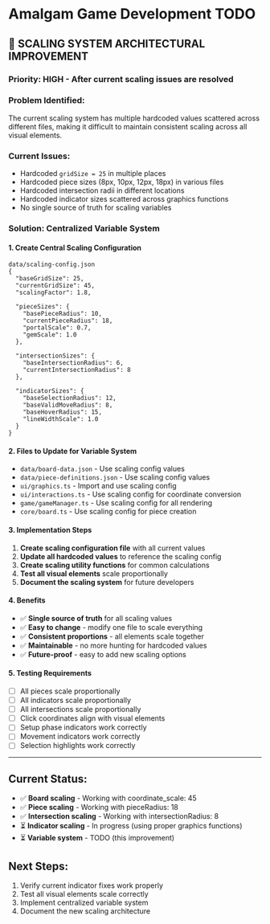 # Amalgam Game Development TODO

## 🎯 **SCALING SYSTEM ARCHITECTURAL IMPROVEMENT**

### **Priority: HIGH** - After current scaling issues are resolved

### **Problem Identified:**
The current scaling system has multiple hardcoded values scattered across different files, making it difficult to maintain consistent scaling across all visual elements.

### **Current Issues:**
- Hardcoded `gridSize = 25` in multiple places
- Hardcoded piece sizes (8px, 10px, 12px, 18px) in various files
- Hardcoded intersection radii in different locations
- Hardcoded indicator sizes scattered across graphics functions
- No single source of truth for scaling variables

### **Solution: Centralized Variable System**

#### **1. Create Central Scaling Configuration**
```
data/scaling-config.json
{
  "baseGridSize": 25,
  "currentGridSize": 45,
  "scalingFactor": 1.8,
  
  "pieceSizes": {
    "basePieceRadius": 10,
    "currentPieceRadius": 18,
    "portalScale": 0.7,
    "gemScale": 1.0
  },
  
  "intersectionSizes": {
    "baseIntersectionRadius": 6,
    "currentIntersectionRadius": 8
  },
  
  "indicatorSizes": {
    "baseSelectionRadius": 12,
    "baseValidMoveRadius": 8,
    "baseHoverRadius": 15,
    "lineWidthScale": 1.0
  }
}
```

#### **2. Files to Update for Variable System**
- `data/board-data.json` - Use scaling config values
- `data/piece-definitions.json` - Use scaling config values
- `ui/graphics.ts` - Import and use scaling config
- `ui/interactions.ts` - Use scaling config for coordinate conversion
- `game/gameManager.ts` - Use scaling config for all rendering
- `core/board.ts` - Use scaling config for piece creation

#### **3. Implementation Steps**
1. **Create scaling configuration file** with all current values
2. **Update all hardcoded values** to reference the scaling config
3. **Create scaling utility functions** for common calculations
4. **Test all visual elements** scale proportionally
5. **Document the scaling system** for future developers

#### **4. Benefits**
- ✅ **Single source of truth** for all scaling values
- ✅ **Easy to change** - modify one file to scale everything
- ✅ **Consistent proportions** - all elements scale together
- ✅ **Maintainable** - no more hunting for hardcoded values
- ✅ **Future-proof** - easy to add new scaling options

#### **5. Testing Requirements**
- [ ] All pieces scale proportionally
- [ ] All indicators scale proportionally  
- [ ] All intersections scale proportionally
- [ ] Click coordinates align with visual elements
- [ ] Setup phase indicators work correctly
- [ ] Movement indicators work correctly
- [ ] Selection highlights work correctly

---

## **Current Status:**
- ✅ **Board scaling** - Working with coordinate_scale: 45
- ✅ **Piece scaling** - Working with pieceRadius: 18
- ✅ **Intersection scaling** - Working with intersectionRadius: 8
- ⏳ **Indicator scaling** - In progress (using proper graphics functions)
- ⏳ **Variable system** - TODO (this improvement)

## **Next Steps:**
1. Verify current indicator fixes work properly
2. Test all visual elements scale correctly
3. Implement centralized variable system
4. Document the new scaling architecture
